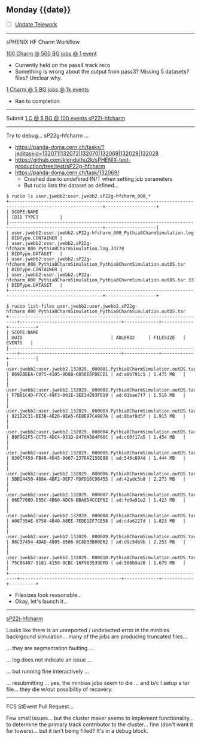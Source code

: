 ## Monday {{date}}

- [ ] [Update Telework](https://docs.google.com/spreadsheets/d/16AZZBiKL1s6eGgH2KFiJPnD8-TjRsC0HYy4Qdmbr358/edit#gid=0)


------------------------------------

sPHENIX HF Charm Workflow

[100 Charm @ 500 BG jobs @ 1 event](https://panda-doma.cern.ch/tasks/?jeditaskid=132086|132039|132038|132083|132084|132085)
- Currently held on the pass4 track reco
- Something is wrong about the output from pass3?  Missing 5 datasets?  files?  Unclear why.

[1 Charm @ 5 BG jobs @ 1k events](https://panda-doma.cern.ch/tasks/?jeditaskid=132035|132036|132034|132019|132018|132082|132037)
- Ran to completion

---

Submit 
[1 C @ 5 BG @ 100 events sP22i-hfcharm](https://panda-doma.cern.ch/tasks/?taskname=user.jwebb2.sP22i-hfcharm_*)


---

Try to debug... sP22g-hfcharm ...
- https://panda-doma.cern.ch/tasks/?jeditaskid=132071|132072|132070|132069|132029|132028
- https://github.com/klendathu2k/sPHENIX-test-production/tree/test/sP22g-hfcharm
- https://panda-doma.cern.ch/task/132069/
	- Crashed due to undefined IN/T when setting job parameters
	- But rucio lists the dataset as defined...
```
$ rucio ls user.jwebb2:user.jwebb2.sP22g-hfcharm_000_*
+---------------------------------------------------------------------------------------------------------+-------------------+
| SCOPE:NAME                                                                                              | [DID TYPE]        |
|---------------------------------------------------------------------------------------------------------+-------------------|
| user.jwebb2:user.jwebb2.sP22g-hfcharm_000_Pythia8CharmSimulation.log                                    | DIDType.CONTAINER |
| user.jwebb2:user.jwebb2.sP22g-hfcharm_000_Pythia8CharmSimulation.log.33778                              | DIDType.DATASET   |
| user.jwebb2:user.jwebb2.sP22g-hfcharm_000_Pythia8CharmSimulation_Pythia8CharmSimulation.outDS.tar       | DIDType.CONTAINER |
| user.jwebb2:user.jwebb2.sP22g-hfcharm_000_Pythia8CharmSimulation_Pythia8CharmSimulation.outDS.tar.33776 | DIDType.DATASET   |
+---------------------------------------------------------------------------------------------------------+-------------------+

$ rucio list-files user.jwebb2:user.jwebb2.sP22g-hfcharm_000_Pythia8CharmSimulation_Pythia8CharmSimulation.outDS.tar
+-------------------------------------------------------------------------+--------------------------------------+-------------+------------+----------+
| SCOPE:NAME                                                              | GUID                                 | ADLER32     | FILESIZE   | EVENTS   |
|-------------------------------------------------------------------------+--------------------------------------+-------------+------------+----------|
| user.jwebb2:user.jwebb2.132029._000001.Pythia8CharmSimulation.outDS.tar | B692BEEA-C075-4105-9D8B-0858E6FDECD1 | ad:a8b791c5 | 1.475 MB   |          |
| user.jwebb2:user.jwebb2.132029._000002.Pythia8CharmSimulation.outDS.tar | F7B01C4D-F7CC-49F3-991E-3EE34293F019 | ad:01bae7f7 | 1.516 MB   |          |
| user.jwebb2:user.jwebb2.132029._000003.Pythia8CharmSimulation.outDS.tar | 921D2C31-BE3B-4E26-9EA5-6E8E97CA987A | ad:8baf8d5f | 1.915 MB   |          |
| user.jwebb2:user.jwebb2.132029._000004.Pythia8CharmSimulation.outDS.tar | B8F962F5-CC75-4DC4-931D-8470A684F66C | ad:c60f17a5 | 1.454 MB   |          |
| user.jwebb2:user.jwebb2.132029._000005.Pythia8CharmSimulation.outDS.tar | 030CF450-FB48-4645-9067-2376A2156E88 | ad:546c894d | 1.444 MB   |          |
| user.jwebb2:user.jwebb2.132029._000006.Pythia8CharmSimulation.outDS.tar | 5BB24450-488A-4BF2-9EF7-FDFD16C96455 | ad:42adc5b8 | 2.273 MB   |          |
| user.jwebb2:user.jwebb2.132029._000007.Pythia8CharmSimulation.outDS.tar | 66E7708D-D55C-4B60-ADC6-BBA854CCEF62 | ad:fe9a91e2 | 1.423 MB   |          |
| user.jwebb2:user.jwebb2.132029._000008.Pythia8CharmSimulation.outDS.tar | A08735AE-0758-4B40-A8EE-7EDE1EF7CE58 | ad:c4a6227d | 1.823 MB   |          |
| user.jwebb2:user.jwebb2.132029._000009.Pythia8CharmSimulation.outDS.tar | 86C37454-4DAD-4805-8506-8C8D33B00E62 | ad:d9c54b9b | 2.253 MB   |          |
| user.jwebb2:user.jwebb2.132029._000010.Pythia8CharmSimulation.outDS.tar | 75C864D7-9181-4159-9CBC-16F983539EFD | ad:588b9a26 | 1.679 MB   |          |
+-------------------------------------------------------------------------+--------------------------------------+-------------+------------+----------+

```
- Filesizes look reasonable...
- Okay, let's launch it...

----

[sP22j-hfcharm](https://panda-doma.cern.ch/tasks/?taskname=user.jwebb2.sP22j-hfcharm_*)

Looks like there is an unreported / undetected error in the minbias backrgound simulation... many of the jobs are producing truncated files...

... they are segmentation faulting ...

... log does not indicate an issue ...

... but running fine interactively ...

... resubmitting ... yes, the minbias jobs seem to die ...  and b/c I setup a tar file... they die w/out possibiltiy of recovery.

-----

FCS StEvent Pull Request...

Few small issues... but the cluster maker seems to implement functionality... to determine the primary track contributor to the cluster... fine (don't want it for towers)... but it isn't being filled?  It's in a debug block.



